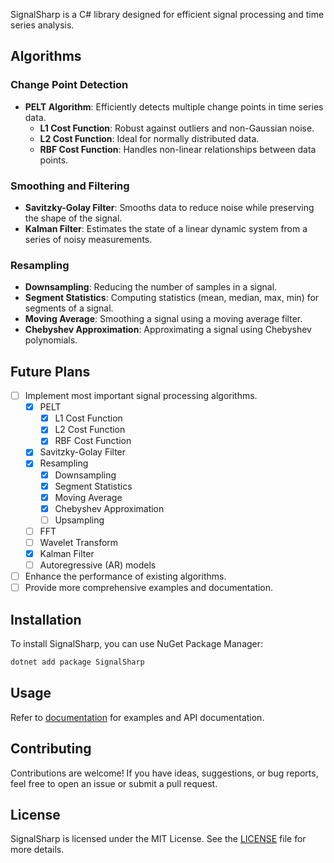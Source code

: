 SignalSharp is a C# library designed for efficient signal processing and time series analysis. 

## Algorithms

### Change Point Detection
- **PELT Algorithm**: Efficiently detects multiple change points in time series data.
  - **L1 Cost Function**: Robust against outliers and non-Gaussian noise.
  - **L2 Cost Function**: Ideal for normally distributed data.
  - **RBF Cost Function**: Handles non-linear relationships between data points.

### Smoothing and Filtering
- **Savitzky-Golay Filter**: Smooths data to reduce noise while preserving the shape of the signal.
- **Kalman Filter**: Estimates the state of a linear dynamic system from a series of noisy measurements.

### Resampling
- **Downsampling**: Reducing the number of samples in a signal.
- **Segment Statistics**: Computing statistics (mean, median, max, min) for segments of a signal.
- **Moving Average**: Smoothing a signal using a moving average filter.
- **Chebyshev Approximation**: Approximating a signal using Chebyshev polynomials.

## Future Plans

- [ ] Implement most important signal processing algorithms.
  - [x] PELT
    - [x] L1 Cost Function
    - [x] L2 Cost Function
    - [x] RBF Cost Function
  - [x] Savitzky-Golay Filter
  - [x] Resampling
    - [x] Downsampling
    - [x] Segment Statistics
    - [x] Moving Average
    - [x] Chebyshev Approximation
    - [ ] Upsampling
  - [ ] FFT
  - [ ] Wavelet Transform
  - [x] Kalman Filter
  - [ ] Autoregressive (AR) models
- [ ] Enhance the performance of existing algorithms.
- [ ] Provide more comprehensive examples and documentation.

## Installation

To install SignalSharp, you can use NuGet Package Manager:

```sh
dotnet add package SignalSharp
```

## Usage

Refer to [documentation](https://emmorts.github.io/SignalSharp/) for examples and API documentation.

## Contributing

Contributions are welcome! If you have ideas, suggestions, or bug reports, feel free to open an issue or submit a pull request. 

## License

SignalSharp is licensed under the MIT License. See the [LICENSE](./LICENSE) file for more details.

